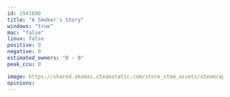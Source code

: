```yaml
---
id: 2941890
title: "A Smoker's Story"
windows: "true"
mac: "false"
linux: false
positive: 0
negative: 0
estimated_owners: "0 - 0"
peak_ccu: 0

image: https://shared.akamai.steamstatic.com/store_item_assets/steam/apps/2941890/header.jpg?t=1729677442
opinions:
---
```


